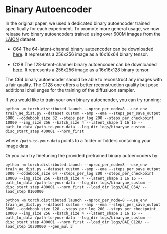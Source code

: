# Binary Autoencoder


In the original paper, we used a dedicated binary autoencoder trained specifically for each experiment. To promote more general usage, we now release two binary autoencoders trained using over 600M images from the [LAION](https://laion.ai/projects/) dataset.

- C64
The 64-latent-channel binary autoencoder can be downloaded [here](https://drive.google.com/drive/folders/1CFlixXLnEHZ0jaRLXLS4d_bJMZwG-Iih?usp=sharing). It represents a 256x256 image as a 16x16x64 binary tensor. 

- C128
The 128-latent-channel binary autoencoder can be downloaded [here](https://drive.google.com/drive/folders/1rlWjd5iDOydTrxJyfvLZ8oDogRB3HiMe?usp=sharing). It represents a 256x256 image as a 16x16x128 binary tensor. 

The C64 binary autoencoder should be able to reconstruct any images with a fair quality. The C128 one offers a better reconstruction quality but pose additional challenges for the training of the diffusiuon sampler. 

If you would like to train your own binary autoencoder, you can try running:
```
python -m torch.distributed.launch --nproc_per_node=8 --use_env train_ae_dist.py --dataset custom --amp --ema --steps_per_save_output 5000 --codebook_size 32 --steps_per_log 200 --steps_per_checkpoint 10000 --img_size 256 --batch_size 4 --latent_shape 1 16 16 --path_to_data /path-to-your-data --log_dir logs/binaryae_custom --disc_start_step 400001 --norm_first
```
where `/path-to-your-data` points to a folder or folders containing your image data. 

Or you can try finetuning the provided pretrained binary autoencoders by:

```
python -m torch.distributed.launch --nproc_per_node=8 --use_env train_ae_dist.py --dataset custom --amp --ema --steps_per_save_output 5000 --codebook_size 64 --steps_per_log 200 --steps_per_checkpoint 10000 --img_size 256 --batch_size 4 --latent_shape 1 16 16 --path_to_data /path-to-your-data --log_dir logs/binaryae_custom --disc_start_step 400001 --norm_first --load_dir logs/BAE_C64/ --load_step 8100000
```
```
python -m torch.distributed.launch --nproc_per_node=8 --use_env train_ae_dist.py --dataset custom --amp --ema --steps_per_save_output 5000 --codebook_size 128 --steps_per_log 200 --steps_per_checkpoint 10000 --img_size 256 --batch_size 4 --latent_shape 1 16 16 --path_to_data /path-to-your-data --log_dir logs/binaryae_custom --disc_start_step 400001 --norm_first --load_dir logs/BAE_C128/ --load_step 10200000 --gen_mul 3
```